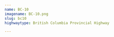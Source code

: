 ```yaml
---
name: BC-10
imagename: BC-10.png
slug: bc10
highwaytype: British Columbia Provincial Highway

---
```

